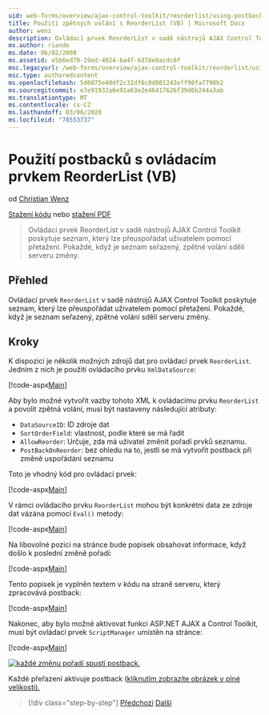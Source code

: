 ```yaml
---
uid: web-forms/overview/ajax-control-toolkit/reorderlist/using-postbacks-with-reorderlist-vb
title: Použití zpětných volání s ReorderList (VB) | Microsoft Docs
author: wenz
description: Ovládací prvek ReorderList v sadě nástrojů AJAX Control Toolkit poskytuje seznam, který lze přeuspořádat uživatelem pomocí přetažení. Pokaždé, když je přeobjednán seznam, a...
ms.author: riande
ms.date: 06/02/2008
ms.assetid: e5b6ed70-19ed-4024-ba4f-6d78e8acdc0f
msc.legacyurl: /web-forms/overview/ajax-control-toolkit/reorderlist/using-postbacks-with-reorderlist-vb
msc.type: authoredcontent
ms.openlocfilehash: 5d6075e40df2c32df6c0d801243eff98fa7790b2
ms.sourcegitcommit: e7e91932a6e91a63e2e46417626f39d6b244a3ab
ms.translationtype: MT
ms.contentlocale: cs-CZ
ms.lasthandoff: 03/06/2020
ms.locfileid: "78553737"
---
```

# <a name="using-postbacks-with-reorderlist-vb"></a>Použití postbacků s ovládacím prvkem ReorderList (VB)

od [Christian Wenz](https://github.com/wenz)

[Stažení kódu](https://download.microsoft.com/download/9/3/f/93f8daea-bebd-4821-833b-95205389c7d0/ReorderList4.vb.zip) nebo [stažení PDF](https://download.microsoft.com/download/2/d/c/2dc10e34-6983-41d4-9c08-f78f5387d32b/reorderlist4VB.pdf)

> Ovládací prvek ReorderList v sadě nástrojů AJAX Control Toolkit poskytuje seznam, který lze přeuspořádat uživatelem pomocí přetažení. Pokaždé, když je seznam seřazený, zpětné volání sdělí serveru změny.

## <a name="overview"></a>Přehled

Ovládací prvek `ReorderList` v sadě nástrojů AJAX Control Toolkit poskytuje seznam, který lze přeuspořádat uživatelem pomocí přetažení. Pokaždé, když je seznam seřazený, zpětné volání sdělí serveru změny.

## <a name="steps"></a>Kroky

K dispozici je několik možných zdrojů dat pro ovládací prvek `ReorderList`. Jedním z nich je použití ovládacího prvku `XmlDataSource`:

[!code-aspx[Main](using-postbacks-with-reorderlist-vb/samples/sample1.aspx)]

Aby bylo možné vytvořit vazby tohoto XML k ovládacímu prvku `ReorderList` a povolit zpětná volání, musí být nastaveny následující atributy:

- `DataSourceID`: ID zdroje dat
- `SortOrderField`: vlastnost, podle které se má řadit
- `AllowReorder`: Určuje, zda má uživatel změnit pořadí prvků seznamu.
- `PostBackOnReorder`: bez ohledu na to, jestli se má vytvořit postback při změně uspořádání seznamu

Toto je vhodný kód pro ovládací prvek:

[!code-aspx[Main](using-postbacks-with-reorderlist-vb/samples/sample2.aspx)]

V rámci ovládacího prvku `ReorderList` mohou být konkrétní data ze zdroje dat vázána pomocí `Eval()` metody:

[!code-aspx[Main](using-postbacks-with-reorderlist-vb/samples/sample3.aspx)]

Na libovolné pozici na stránce bude popisek obsahovat informace, když došlo k poslední změně pořadí:

[!code-aspx[Main](using-postbacks-with-reorderlist-vb/samples/sample4.aspx)]

Tento popisek je vyplněn textem v kódu na straně serveru, který zpracovává postback:

[!code-aspx[Main](using-postbacks-with-reorderlist-vb/samples/sample5.aspx)]

Nakonec, aby bylo možné aktivovat funkci ASP.NET AJAX a Control Toolkit, musí být ovládací prvek `ScriptManager` umístěn na stránce:

[!code-aspx[Main](using-postbacks-with-reorderlist-vb/samples/sample6.aspx)]

[![každé změnu pořadí spustí postback.](using-postbacks-with-reorderlist-vb/_static/image2.png)](using-postbacks-with-reorderlist-vb/_static/image1.png)

Každé přeřazení aktivuje postback ([kliknutím zobrazíte obrázek v plné velikosti).](using-postbacks-with-reorderlist-vb/_static/image3.png)

> [!div class="step-by-step"]
> [Předchozí](drag-and-drop-via-reorderlist-cs.md)
> [Další](drag-and-drop-via-reorderlist-vb.md)
